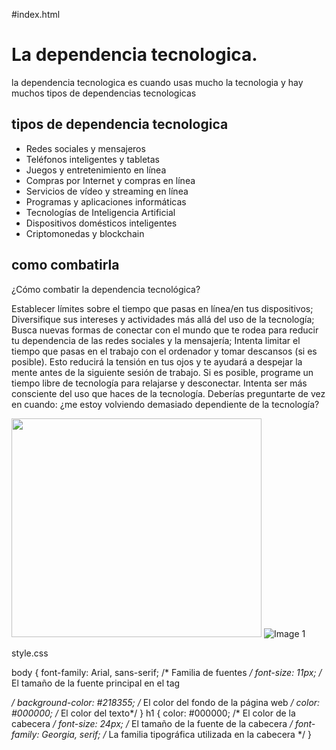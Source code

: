 #index.html

<!DOCTYPE html>
<html>
 <head>
        <title>dependencia tecnologica</title>
        <link rel="stylesheet" href="style.css">
  </head>
<body>
    <h1>La dependencia tecnologica.</h1>
    <p>la dependencia tecnologica es cuando usas mucho la tecnologia y hay muchos tipos de dependencias tecnologicas</p>
    <h2>tipos de dependencia tecnologica</h2>
             <ul>
                   <li>Redes sociales y mensajeros</li>
                   <li>Teléfonos inteligentes y tabletas</li>
                   <li>Juegos y entretenimiento en línea</li>
                   <li>Compras por Internet y compras en línea</li>
                   <li>Servicios de vídeo y streaming en línea</li>
                   <li>Programas y aplicaciones informáticas</li>
                   <li>Tecnologías de Inteligencia Artificial</li>
                   <li>Dispositivos domésticos inteligentes</li>
                   <li>Criptomonedas y blockchain</li>
             </ul>
    <h2>como combatirla</h2>
    <p>¿Cómo combatir la dependencia tecnológica?

Establecer límites sobre el tiempo que pasas en línea/en tus dispositivos;
Diversifique sus intereses y actividades más allá del uso de la tecnología;
Busca nuevas formas de conectar con el mundo que te rodea para reducir tu dependencia de las redes sociales y la mensajería;
Intenta limitar el tiempo que pasas en el trabajo con el ordenador y tomar descansos (si es posible). Esto reducirá la tensión en tus ojos y te ayudará a despejar la mente antes de la siguiente sesión de trabajo.
Si es posible, programe un tiempo libre de tecnología para relajarse y desconectar.
Intenta ser más consciente del uso que haces de la tecnología. Deberías preguntarte de vez en cuando: ¿me estoy volviendo demasiado dependiente de la tecnología?</p>
    <img src="https://elmanana.com.mx/u/fotografias/fotosnoticias/2021/2/8/46429.jpg" width="400" height="350">
    <img src="https://th.bing.com/th/id/OIP.7fwDdiHjhRUMLNw9wV3U7QHaFj?o=7&cb=12rm=3&rs=1&pid=ImgDetMain&o=7&rm=3" alt="Image 1">
</body>
</html>


style.css

body {
    font-family: Arial,  sans-serif; /* Familia de fuentes */
    font-size: 11px; /* El tamaño de la fuente principal en el tag <p></p> */
    background-color: #218355; /* El color del fondo de la página web */
    color: #000000; /* El color del texto*/ 
}
h1 {
    color: #000000; /* El color de la cabecera */
    font-size: 24px; /* El tamaño de la fuente de la cabecera */
    font-family: Georgia, serif; /* La familia tipográfica utilizada en la cabecera */
}
